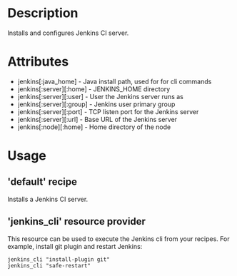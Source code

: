 Description
===========
Installs and configures Jenkins CI server.

Attributes
==========

* jenkins[:java_home] - Java install path, used for for cli commands
* jenkins[:server][:home] - JENKINS_HOME directory
* jenkins[:server][:user] - User the Jenkins server runs as
* jenkins[:server][:group] - Jenkins user primary group
* jenkins[:server][:port] - TCP listen port for the Jenkins server
* jenkins[:server][:url] - Base URL of the Jenkins server
* jenkins[:node][:home] - Home directory of the node

Usage
=====

'default' recipe
----------------

Installs a Jenkins CI server.

'jenkins_cli' resource provider
-------------------------------

This resource can be used to execute the Jenkins cli from your recipes.  For example, install git plugin and restart Jenkins:

    jenkins_cli "install-plugin git"
    jenkins_cli "safe-restart"
